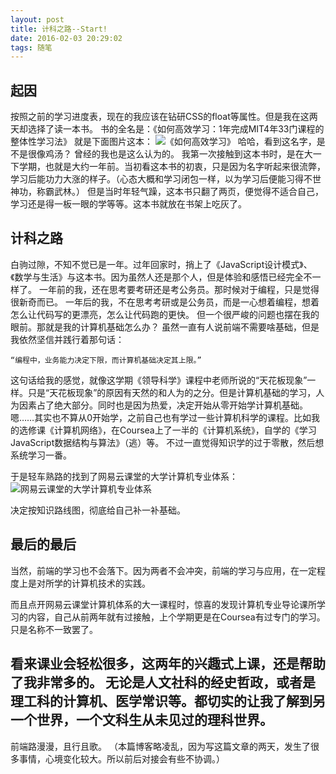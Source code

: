 ```yaml
---
layout: post
title: 计科之路--Start!
date: 2016-02-03 20:29:02
tags: 随笔
---
```

## 起因
按照之前的学习进度表，现在的我应该在钻研CSS的float等属性。但是我在这两天却选择了读一本书。
书的全名是：《如何高效学习：1年完成MIT4年33门课程的整体性学习法》
就是下面图片这本：
![《如何高效学习》](https://cdn.lxxyx.cn/2018-03-26-085842.jpg)
哈哈，看到这名字，是不是很像鸡汤？
曾经的我也是这么认为的。
我第一次接触到这本书时，是在大一下学期，也就是大约一年前。当初看这本书的初衷，只是因为名字听起来很流弊，学习后能功力大涨的样子。（心态大概和学习闭包一样，以为学习后便能习得不世神功，称霸武林。）
但是当时年轻气躁，这本书只翻了两页，便觉得不适合自己，学习还是得一板一眼的学等等。这本书就放在书架上吃灰了。
## 计科之路
白驹过隙，不知不觉已是一年。过年回家时，捎上了《JavaScript设计模式》、《数学与生活》与这本书。因为虽然人还是那个人，但是体验和感悟已经完全不一样了。
一年前的我，还在思考要考研还是考公务员。那时候对于编程，只是觉得很新奇而已。
一年后的我，不在思考考研或是公务员，而是一心想着编程，想着怎么让代码写的更漂亮，怎么让代码跑的更快。
但一个很严峻的问题也摆在我的眼前。那就是我的计算机基础怎么办？
虽然一直有人说前端不需要啥基础，但是我依然坚信并践行着那句话：
```
“编程中，业务能力决定下限，而计算机基础决定其上限。”
```
这句话给我的感觉，就像这学期《领导科学》课程中老师所说的“天花板现象”一样。只是“天花板现象”的原因有天然的和人为的之分。但是计算机基础的学习，人为因素占了绝大部分。同时也是因为热爱，决定开始从零开始学计算机基础。
嗯……其实也不算从0开始学，之前自己也有学过一些计算机科学的课程。比如我的选修课《计算机网络》，在Coursea上了一半的《计算机系统》，自学的《学习JavaScript数据结构与算法》（逃）等。
不过一直觉得知识学的过于零散，然后想系统学习一番。

于是轻车熟路的找到了网易云课堂的大学计算机专业体系：
![网易云课堂的大学计算机专业体系](https://cdn.lxxyx.cn/2018-03-26-085845.png)

决定按知识路线图，彻底给自己补一补基础。
## 最后的最后
当然，前端的学习也不会落下。因为两者不会冲突，前端的学习与应用，在一定程度上是对所学的计算机技术的实践。

而且点开网易云课堂计算机体系的大一课程时，惊喜的发现计算机专业导论课所学习的内容，自己从前两年就有过接触，上个学期更是在Coursea有过专门的学习。只是名称不一致罢了。

看来课业会轻松很多，这两年的兴趣式上课，还是帮助了我非常多的。
无论是人文社科的经史哲政，或者是理工科的计算机、医学常识等。都切实的让我了解到另一个世界，一个文科生从未见过的理科世界。
---
前端路漫漫，且行且歌。
（本篇博客略凌乱，因为写这篇文章的两天，发生了很多事情，心境变化较大。所以前后对接会有些不协调。）